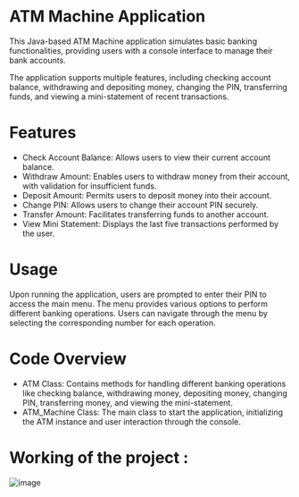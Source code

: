 # ATM Machine Application
This Java-based ATM Machine application simulates basic banking functionalities, 
providing users with a console interface to manage their bank accounts. 

The application supports multiple features, including checking account balance, withdrawing and depositing money, changing the PIN, transferring funds, and viewing a mini-statement of recent transactions.

# Features
- Check Account Balance: Allows users to view their current account balance.
- Withdraw Amount: Enables users to withdraw money from their account, with validation for insufficient funds.
- Deposit Amount: Permits users to deposit money into their account.
- Change PIN: Allows users to change their account PIN securely.
- Transfer Amount: Facilitates transferring funds to another account.
- View Mini Statement: Displays the last five transactions performed by the user.

# Usage
Upon running the application, users are prompted to enter their PIN to access the main menu.
The menu provides various options to perform different banking operations. Users can navigate through the menu by selecting the corresponding number for each operation.

# Code Overview
- ATM Class: Contains methods for handling different banking operations like checking balance, withdrawing money, depositing money, changing PIN, transferring money, and viewing the mini-statement.
- ATM_Machine Class: The main class to start the application, initializing the ATM instance and user interaction through the console.

# Working of the project : 
![image](https://github.com/aslams2020/ATM-Machine-Application/assets/131389695/701f43a9-a689-4b8d-b45c-da1789f139f4)
